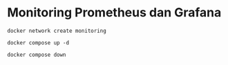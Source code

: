 # Monitoring Prometheus dan Grafana

```
docker network create monitoring
```

```
docker compose up -d
```

```
docker compose down
```
